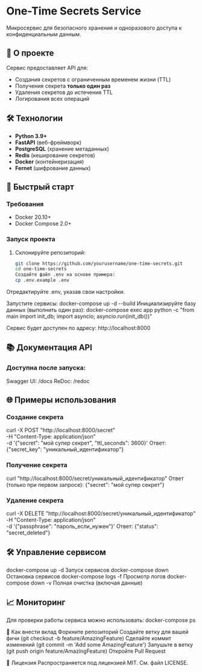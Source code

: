 # One-Time Secrets Service

Микросервис для безопасного хранения и одноразового доступа к конфиденциальным данным.

## 📌 О проекте

Сервис предоставляет API для:
- Создания секретов с ограниченным временем жизни (TTL)
- Получения секрета **только один раз**
- Удаления секретов до истечения TTL
- Логирования всех операций

## 🛠 Технологии

- **Python 3.9+**
- **FastAPI** (веб-фреймворк)
- **PostgreSQL** (хранение метаданных)
- **Redis** (кеширование секретов)
- **Docker** (контейнеризация)
- **Fernet** (шифрование данных)

## 🚀 Быстрый старт

### Требования
- Docker 20.10+
- Docker Compose 2.0+

### Запуск проекта

1. Склонируйте репозиторий:
   ```bash
   git clone https://github.com/yourusername/one-time-secrets.git
   cd one-time-secrets
   Создайте файл .env на основе примера:
   cp .env.example .env
 Отредактируйте .env, указав свои настройки.

Запустите сервисы:
 docker-compose up -d --build
Инициализируйте базу данных (выполнить один раз):
 docker-compose exec app python -c "from main import init_db; import asyncio; asyncio.run(init_db())"

Сервис будет доступен по адресу:
http://localhost:8000

## 📚 Документация API
### Доступна после запуска:

Swagger UI: /docs
ReDoc: /redoc

## 🌐 Примеры использования
### Создание секрета
 curl -X POST "http://localhost:8000/secret" \
 -H "Content-Type: application/json" \
 -d '{"secret": "мой супер секрет", "ttl_seconds": 3600}'
Ответ:
 {"secret_key": "уникальный_идентификатор"}

### Получение секрета
curl "http://localhost:8000/secret/уникальный_идентификатор"
Ответ (только при первом запросе):
{"secret": "мой супер секрет"}

### Удаление секрета
 curl -X DELETE "http://localhost:8000/secret/уникальный_идентификатор" \
 -H "Content-Type: application/json" \
 -d '{"passphrase": "пароль_если_нужен"}'
Ответ:
 {"status": "secret_deleted"}

## 🛠 Управление сервисом
 docker-compose up -d	Запуск сервисов
 docker-compose down	Остановка сервисов
 docker-compose logs -f	Просмотр логов
 docker-compose down -v	Полная очистка (включая данные)
## 📈 Мониторинг
Для проверки работы сервиса можно использовать:
 docker-compose ps

🤝 Как внести вклад
Форкните репозиторий
Создайте ветку для вашей фичи (git checkout -b feature/AmazingFeature)
Сделайте коммит изменений (git commit -m 'Add some AmazingFeature')
Запушьте в ветку (git push origin feature/AmazingFeature)
Откройте Pull Request

📜 Лицензия
Распространяется под лицензией MIT. См. файл LICENSE.
